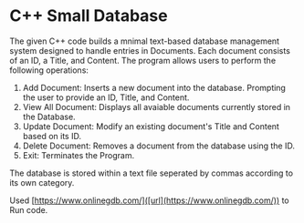 # C++ Small Database
The given C++ code builds a mnimal text-based database management system designed to handle entries in Documents. 
Each document consists of an ID, a Title, and Content. 
The program allows users to perform the following operations:
1. Add Document: Inserts a new document into the database. Prompting the user to provide an ID, Title, and Content.
2. View All Document: Displays all avaiable documents currently stored in the Database.
3. Update Document: Modify an existing document's Title and Content based on its ID.
4. Delete Document: Removes a document from the database using the ID.
5. Exit: Terminates the Program.

The database is stored within a text file seperated by commas according to its own category.

Used [https://www.onlinegdb.com/]([url](https://www.onlinegdb.com/)) to Run code.

